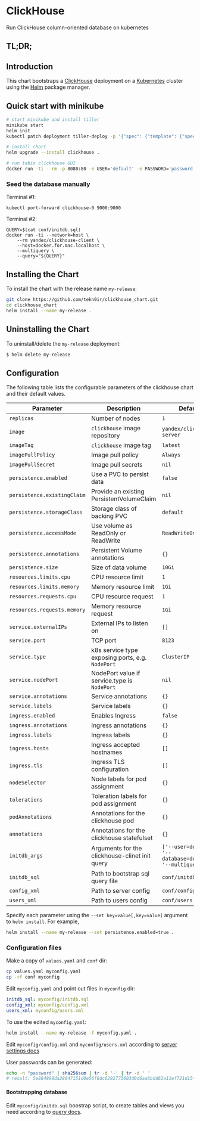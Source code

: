 # ClickHouse

Run ClickHouse column-oriented database on kubernetes

## TL;DR;

## Introduction

This chart bootstraps a [ClickHouse](https://clickhouse.yandex/) deployment on a [Kubernetes](http://kubernetes.io) cluster using the [Helm](https://helm.sh) package manager.

## Quick start with minikube

```bash
# start minikube and install tiller
minikube start
helm init
kubectl patch deployment tiller-deploy -p '{"spec": {"template": {"spec": {"automountServiceAccountToken": true}}}}'

# install chart
helm upgrade --install clickhouse .

# run tabix clickhouse GUI
docker run -ti --rm -p 8080:80 -e USER='default' -e PASSWORD='password' -e CH_HOST='clickhouse.192.168.99.100.xip.io' spoonest/clickhouse-tabix-web-client
```

### Seed the database manually
Terminal #1:
```
kubectl port-forward clickhouse-0 9000:9000
```
Terminal #2:
```
QUERY=$(cat conf/initdb.sql)
docker run -ti --network=host \
    --rm yandex/clickhouse-client \
    --host=docker.for.mac.localhost \
    --multiquery \
    --query="${QUERY}"
```

## Installing the Chart

To install the chart with the release name `my-release`:

```bash
git clone https://github.com/tekn0ir/clickhouse_chart.git
cd clickhouse_chart
helm install --name my-release .
```

## Uninstalling the Chart

To uninstall/delete the `my-release` deployment:

```bash
$ helm delete my-release
```

## Configuration
The following table lists the configurable parameters of the clickhouse chart and their default values.

| Parameter                  | Description                                     | Default                                                    |
| -----------------------    | ---------------------------------------------   | ---------------------------------------------------------- |
| `replicas`                 | Number of nodes                                 | `1`                                                        |
| `image`                    | `clickhouse` image repository                   | `yandex/clickhouse-server`                                 |
| `imageTag`                 | `clickhouse` image tag                          | `latest`                                                   |
| `imagePullPolicy`          | Image pull policy                               | `Always`                                                   |
| `imagePullSecret`          | Image pull secrets                              | `nil`                                                      |
| `persistence.enabled`      | Use a PVC to persist data                       | `false`                                                    |
| `persistence.existingClaim`| Provide an existing PersistentVolumeClaim       | `nil`                                                      |
| `persistence.storageClass` | Storage class of backing PVC                    | `default`                                                  |
| `persistence.accessMode`   | Use volume as ReadOnly or ReadWrite             | `ReadWriteOnce`                                            |
| `persistence.annotations`  | Persistent Volume annotations                   | `{}`                                                       |
| `persistence.size`         | Size of data volume                             | `10Gi`                                                     |
| `resources.limits.cpu`     | CPU resource limit                              | `1`                                                        |
| `resources.limits.memory`  | Memory resource limit                           | `1Gi`                                                      |
| `resources.requests.cpu`   | CPU resource request                            | `1`                                                        |
| `resources.requests.memory`| Memory resource request                         | `1Gi`                                                      |
| `service.externalIPs`      | External IPs to listen on                       | `[]`                                                       |
| `service.port`             | TCP port                                        | `8123`                                                     |
| `service.type`             | k8s service type exposing ports, e.g. `NodePort`| `ClusterIP`                                                |
| `service.nodePort`         | NodePort value if service.type is `NodePort`    | `nil`                                                      |
| `service.annotations`      | Service annotations                             | `{}`                                                       |
| `service.labels`           | Service labels                                  | `{}`                                                       |
| `ingress.enabled`          | Enables Ingress                                 | `false`                                                    |
| `ingress.annotations`      | Ingress annotations                             | `{}`                                                       |
| `ingress.labels`           | Ingress labels                                  | `{}`                                                       |
| `ingress.hosts`            | Ingress accepted hostnames                      | `[]`                                                       |
| `ingress.tls`              | Ingress TLS configuration                       | `[]`                                                       |
| `nodeSelector`             | Node labels for pod assignment                  | `{}`                                                       |
| `tolerations`              | Toleration labels for pod assignment            | `{}`                                                       |
| `podAnnotations`           | Annotations for the clickhouse pod              | `{}`                                                       |
| `annotations`              | Annotations for the clickhouse statefulset      | `{}`                                                       |
| `initdb_args`              | Arguments for the clickhouse-clinet init query  | `['--user=default', '--database=default', '--multiquery']` |
| `initdb_sql`               | Path to bootstrap sql query file                | `conf/initdb.sql`                                          |
| `config_xml`               | Path to server config                           | `conf/config.xml`                                          |
| `users_xml`                | Path to users config                            | `conf/users.xml`                                           |

Specify each parameter using the `--set key=value[,key=value]` argument to `helm install`. For example,

```bash
helm install --name my-release --set persistence.enabled=true .
```

### Configuration files
Make a copy of `values.yaml` and `conf` dir:
```bash
cp values.yaml myconfig.yaml
cp -rf conf myconfig
```

Edit `myconfig.yaml` and point out files in `myconfig` dir:
```yaml
initdb_sql: myconfig/initdb.sql
config_xml: myconfig/config.xml
users_xml: myconfig/users.xml
```

To use the edited `myconfig.yaml`:
```bash
helm install --name my-release -f myconfig.yaml .
```

Edit `myconfig/config.xml` and `myconfig/users.xml` according to [server settings docs](https://clickhouse.yandex/docs/en/operations/server_settings/settings/)

User passwords can be generated:
```bash
echo -n "password" | sha256sum | tr -d '-' | tr -d ' '
# result: 5e884898da28047151d0e56f8dc6292773603d0d6aabbdd62a11ef721d1542d8
```

#### Bootstrapping database
Edit `myconfig/initdb.sql` boostrap script, to create tables and views you need according to [query docs](https://clickhouse.yandex/docs/en/query_language/queries/).

